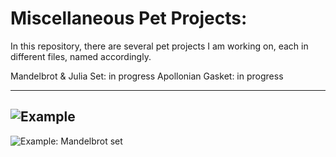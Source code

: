 # Miscellaneous Pet Projects:



In this repository, there are several pet projects I am working on, each in different files, named accordingly.

Mandelbrot & Julia Set: in progress
Apollonian Gasket: in progress

---
![Example](julia_set_blues_100.gif)
---
![Example: Mandelbrot set](julia_set_rdbu_50.gif)

